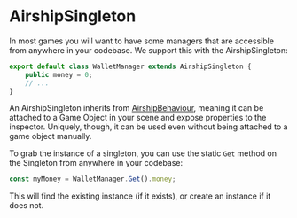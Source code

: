 # AirshipSingleton

In most games you will want to have some managers that are accessible from anywhere in your codebase. We support this with the AirshipSingleton:

```typescript
export default class WalletManager extends AirshipSingleton {
    public money = 0;
    // ...
}
```

An AirshipSingleton inherits from [AirshipBehaviour](./), meaning it can be attached to a Game Object in your scene and expose properties to the inspector. Uniquely, though, it can be used even without being attached to a game object manually.

To grab the instance of a singleton, you can use the static `Get` method on the Singleton from anywhere in your codebase:

```typescript
const myMoney = WalletManager.Get().money;
```

This will find the existing instance (if it exists), or create an instance if it does not.
